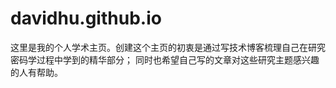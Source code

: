 # davidhu.github.io

这里是我的个人学术主页。创建这个主页的初衷是通过写技术博客梳理自己在研究密码学过程中学到的精华部分； 同时也希望自己写的文章对这些研究主题感兴趣的人有帮助。
